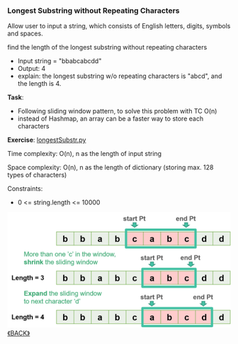 ### Longest Substring without Repeating Characters

Allow user to input a string, which consists of English letters, digits, symbols and spaces.

find the length of the longest substring without repeating characters

- Input string = "bbabcabcdd"
- Output: 4
- explain: the longest substring w/o repeating characters is "abcd", and the length is 4.

**Task**:
- Following sliding window pattern, to solve this problem with TC O(n)
- instead of Hashmap, an array can be a faster way to store each characters

**Exercise**: [longestSubstr.py](longestSubstr.py)

Time complexity: O(n), n as the length of input string 

Space complexity: O(n), n as the length of dictionary (storing max. 128 types of characters)

Constraints:
- 0 <= string.length <= 10000

<img src="../images/2022-06-06_002359.png" height="260">
<a class="return" href="../README.md" style="text-align:right;"> 《BACK》 </a>
